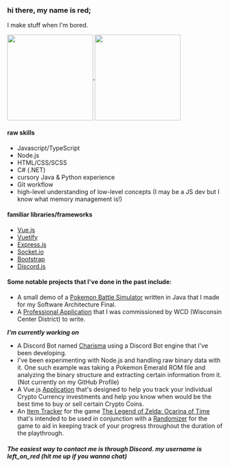 ### hi there, my name is red;

I make stuff when I'm bored.

<a href="https://github.com/left-on-red">
	<img height=200 align="center" src="https://github-readme-stats.vercel.app/api?username=left-on-red&include_all_commits=true&show_icons=true&hide_border=true&title_color=f42069&icon_color=f42069&bg_color=00000000&text_color=f42069&theme=radial" />
</a>
<a href="https://github.com/left-on-red">
	<img height=200 align="center" src="https://github-readme-stats.vercel.app/api/top-langs?username=left-on-red&layout=compact&langs_count=8&card_width=320&hide_border=true&title_color=f42069&bg_color=00000000&text_color=f42069&exclude_repo=portfolio" />
</a>

#### raw skills
- Javascript/TypeScript
- Node.js
- HTML/CSS/SCSS
- C# (.NET)
- cursory Java & Python experience
- Git workflow
- high-level understanding of low-level concepts (I may be a JS dev but I know what memory management is!)

#### familiar libraries/frameworks
- [Vue.js](https://vuejs.org/)
- [Vuetify](https://vuetifyjs.com/)
- [Express.js](https://expressjs.com/)
- [Socket.io](https://socket.io/)
- [Bootstrap](https://getbootstrap.com/)
- [Discord.js](https://discord.js.org/)

#### Some notable projects that I've done in the past include:
- A small demo of a [Pokemon Battle Simulator](https://github.com/shadeRed/pokemonBattleSimulator) written in Java that I made for my Software Architecture Final.
- A [Professional Application](https://github.com/shadeRed/wcd-portfolio) that I was commissioned by WCD (Wisconsin Center District) to write.

***I'm currently working on***
- A Discord Bot named [Charisma](https://github.com/left-on-red/charisma) using a Discord Bot engine that I've been developing.
- I've been experimenting with Node.js and handling raw binary data with it. One such example was taking a Pokemon Emerald ROM file and analyzing the binary structure and extracting certain information from it. (Not currently on my GitHub Profile)
- A Vue.js [Application](https://github.com/left-on-red/crypto-app) that's designed to help you track your individual Crypto Currency investments and help you know when would be the best time to buy or sell certain Crypto Coins.
- An [Item Tracker](https://github.com/left-on-red/ootr-item-tracker) for the game [The Legend of Zelda: Ocarina of Time](https://en.wikipedia.org/wiki/The_Legend_of_Zelda:_Ocarina_of_Time) that's intended to be used in conjunction with a [Randomizer](https://ootrandomizer.com/) for the game to aid in keeping track of your progress throughout the duration of the playthrough.

##### The easiest way to contact me is through Discord. my username is *left_on_red* (hit me up if you wanna chat)
